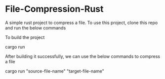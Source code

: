 # File-Compression-Rust

A simple rust project to compress a file. To use this project, clone this repo and run the below commands

To build the project

cargo run
<br>

After building it successfully, we can use the below commands to compress a file

cargo run "source-file-name" "target-file-name"
